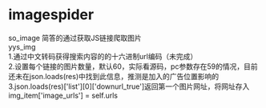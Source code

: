 # imagespider
so_image 简答的通过获取JS链接爬取图片   
yys_img     
1.通过中文转码获得搜索内容的的十六进制url编码（未完成）               
2.设置每个链接的图片数量，默认60，实际看源码，pc参数存在59的情况，目前还未在json.loads(res)中找到此信息，推测是加入的广告位置影响的              
3.json.loads(res)['list'][0]['downurl_true']返回第一个图片网址，将网址存入img_item['image_urls'] = self.urls                      
